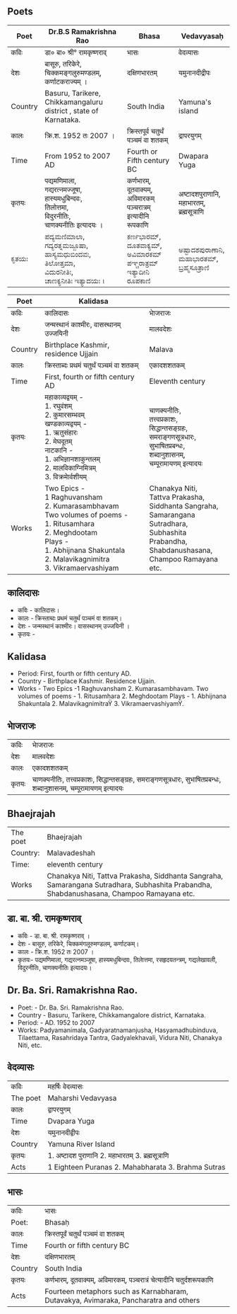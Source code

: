 ## Poets
|Poet|Dr.B.S Ramakrishna Rao|Bhasa|Vedavyasaḥ|
|-|-|-|-|
|कविः|डा० बा० श्री° रामकृष्णराव्|भासः|वेदव्यासः
|देशः|बासूरु, तरिकेरे, <br>चिक्कमङ्गलुरुमण्डलम्‌, कर्णाटकराज्यम्‌ ।|दक्षिणभारतम्‌|यमुनानदीद्रीपः
|Country|Basuru, Tarikere, <br>Chikkamangaluru district , state of Karnataka.|South India| Yamuna's island
|कालः|क्रि.श. 1952 तः 2007 ।|क्रिस्तपूर्व चतुर्थं पञ्चमं वा शतकम्‌ |द्रापरयुगम्‌|
|Time | From 1952 to 2007 AD | Fourth or Fifth century BC | Dwapara Yuga|
|कृतयः|पद्यमणिमाला, <br>गद्यरत्नमज्जूषा,<br> हास्यमधुबिन्दवः,<br> तिलोत्तमा,<br> विदुरनीतिः,<br> चाणक्यनीतिः इत्यादयः ।|कर्णभारम्‌,<br> दूतवाक्यम्‌, <br>अविमारकम्‌ <br>पञ्चरात्रम्‌ इत्यादीनि रूपकाणि |अष्टादशपुराणानि, <br>महाभारतम्‌, <br>ब्रह्मसूत्राणि
|ಕೃತಯಃ|ಪದ್ಯಮಣಿಮಾಲಾ, <br>ಗದ್ಯರತ್ನಮಜ್ಜೂಷಾ,<br> ಹಾಸ್ಯಮಧುಬಿಂದವಃ,<br> ತಿಲೋತ್ತಮಾ,<br> ವಿದುರನೀತಿಃ,<br> ಚಾಣಕ್ಯನೀತಿಃ ಇತ್ಯಾದಯಃ ।|ಕರ್ಣಭಾರಮ್‌,<br> ದೂತವಾಕ್ಯಮ್‌, <br>ಅವಿಮಾರಕಮ್‌ <br>ಪಞ್ಚರಾತ್ರಮ್‌ ಇತ್ಯಾದೀನಿ ರೂಪಕಾಣಿ |ಅಷ್ಟಾದಶಪುರಾಣಾನಿ, <br>ಮಹಾಭಾರತಮ್‌, <br>ಬ್ರಹ್ಮಸೂತ್ರಾಣಿ

|Poet|Kalidasa||
|-|-|-|
|कविः|कालिदासः|भाेजराजः
|देशः|जन्मस्थानं काश्मीरः, वासस्थानम् उज्जयिनी |मालवदेशः
|Country|Birthplace Kashmir, residence Ujjain |Malava
|कालः|क्रिस्ताब्दः प्रथमं चतुर्थं पञ्चमं वा  शतकम्|एकादशशतकम्
|Time|First, fourth or fifth century AD|Eleventh century
|कृतयः|महाकाव्यद्वयम् -<br>1. रघुवंशम्  <br>2. कुमारसम्भवम् <br> खण्डकाव्यद्वयम् - <br>1. ऋतुसंहारः <br>2. मेघदूतम्  <br> नाटकानि - <br>1. अभिज्ञानशाकुन्तलम्  <br>2. मालविकाग्निमित्रम् <br>3. विक्रमाेर्वशीयम्|चाणक्यनीतिः, <br>तत्त्वप्रकाशः,  <br>सिद्धान्तसङ्ग्रहः, <br>समराङ्गणसूत्रधारः, <br>सुभाषितप्रबन्धः,  <br>शब्दानुशासनम्, <br>चम्पूरामायणम् इत्यादयः |
|Works|Two Epics -<br>1 Raghuvansham <br>2. Kumarasambhavam <br> Two volumes of poems - <br>1. Ritusamhara <br>2. Meghdootam <br> Plays - <br>1. Abhijnana Shakuntala <br>2. Malavikagnimitra <br>3. Vikramaervashiyam| Chanakya Niti, <br>Tattva Prakasha, <br>Siddhanta Sangraha, <br>Samarangana Sutradhara, <br>Subhashita Prabandha, <br>Shabdanushasana, <br>Champoo Ramayana etc. |

## कालिदासः
* कविः - कालिदासः।
* कालः - क्रिस्ताब्दः प्रथमं चतुर्थं पञ्चमं वा  शतकम्।
* देशः - जन्मस्थानं काश्मीरः। वासस्थानम् उज्जयिनी ।
* कृतयः - 

## Kalidasa
* Period: First, fourth or fifth century AD.
* Country - Birthplace Kashmir. Residence Ujjain.
* Works - Two Epics -1 Raghuvansham 2. Kumarasambhavam. Two volumes of poems - 1. Ritusamhara 2. Meghdootam Plays - 1. Abhijnana Shakuntala 2. MalavikagnimitraŸ 3. VikramaervashiyamŸ.

## भाेजराजः
|||
|-|-|
| कविः | भाेजराजः |
| देशः | मालवदेशः |
| कालः | एकादशशतकम् |
| कृतयः| चाणक्यनीतिः, तत्त्वप्रकाशः,  सिद्धान्तसङ्ग्रहः, समराङ्गणसूत्रधारः, सुभाषितप्रबन्धः,  शब्दानुशासनम्, चम्पूरामायणम् इत्यादयः |
## Bhaejrajah
|||
|-|-|
| The poet | Bhaejrajah |
| Country: | Malavadeshah |
| Time: | eleventh century |
| Works| Chanakya Niti, Tattva Prakasha, Siddhanta Sangraha, Samarangana Sutradhara, Subhashita Prabandha, Shabdanushasana, Champoo Ramayana etc. |

## डा. बा. श्री. रामकृष्णराव्
* कविः - डा. बा. श्री. रामकृष्णराव् ।
* देशः - बासूरु, तरिकेरे, चिक्कमंगलूरुमण्डलम्, कर्णाटकम्।
* कालः - क्रि.श. 1952 तः 2007 ।
* कृतयः- पद्यमणिमाला, गद्यरत्नमञ्जूषा, हास्यमधुबिन्दवः, तिलाेत्तमा, रसहृदयतन्त्रम्, गद्यलेखावली, विदुरनीतिः, चाणक्यनीतिः इत्यादयः।

## Dr. Ba. Sri. Ramakrishna Rao.
* Poet: - Dr. Ba. Sri. Ramakrishna Rao.
* Country - Basuru, Tarikere, Chikkamangalore district, Karnataka.
* Period: - AD. 1952 to 2007
* Works: Padyamanimala, Gadyaratnamanjusha, Hasyamadhubinduva, Tilaettama, Rasahridaya Tantra, Gadyalekhavali, Vidura Niti, Chanakya Niti, etc.

## वेदव्यासः
|||
|-|-|
| कविः |महर्षिः वेदव्यासः |
| The poet |Maharshi Vedavyasa |
| कालः |द्वापरयुगम् |
| Time |Dvapara Yuga |
| देशः |यमुनानदीद्वीपः |
| Country |Yamuna River Island |
| कृतयः |1. अष्टादश पुराणानि 2. महाभारतम् 3. ब्रह्मसूत्राणि |
| Acts |1 Eighteen Puranas 2. Mahabharata 3. Brahma Sutras |

## भासः
|||
|-|-|
|कविः | भासः |
|Poet: | Bhasaḥ |
|कालः | क्रिस्तपूर्वं चतुर्थं पञ्चमं वा शतकम् |
|Time | Fourth or fifth century BC|
|देशः | दक्षिणभारतम् |
|Country | South India |
|कृतयः| कर्णभारम्, दूतवाक्यम्, अविमारकम्, पञ्चरात्रं चेत्यादीनि  चतुर्दशरूपकाणि |
|Acts| Fourteen metaphors such as Karnabharam, Dutavakya, Avimaraka, Pancharatra and others|
